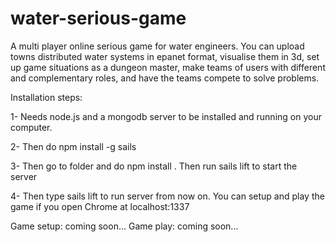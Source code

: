 # water-serious-game
A multi player online serious game for water engineers. You can upload towns distributed water systems in epanet format, visualise them in 3d, set up game situations as a dungeon master, make teams of users with different and complementary roles, and have the teams compete to solve problems.

Installation steps:

1- Needs node.js and a mongodb server to be installed and running on your computer. 

2- Then do npm install -g sails 

3- Then go to folder and do npm install . Then run sails lift to start the server

4- Then type sails lift to run server from now on. You can setup and play the game if you open Chrome at localhost:1337


Game setup: 
coming soon...
Game play:
coming soon...
